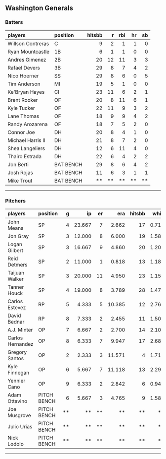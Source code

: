 ## Washington Generals

### Batters

 
|players           |position  | hitsbb|  r| rbi| hr| sb| 
|:-----------------|:---------|------:|--:|---:|--:|--:| 
|Willson Contreras |C         |      9|  2|   1|  1|  0| 
|Ryan Mountcastle  |1B        |      6|  1|   1|  0|  0| 
|Andres Gimenez    |2B        |     20| 12|  11|  3|  3| 
|Rafael Devers     |3B        |     29|  8|   7|  4|  2| 
|Nico Hoerner      |SS        |     29|  8|   6|  0|  5| 
|Tim Anderson      |MI        |     19|  5|   1|  0|  0| 
|Ke'Bryan Hayes    |CI        |     23| 11|   6|  2|  1| 
|Brent Rooker      |OF        |     20|  8|  11|  6|  1| 
|Kyle Tucker       |OF        |     22| 11|   9|  3|  2| 
|Lane Thomas       |OF        |     18|  9|   9|  4|  2| 
|Randy Arozarena   |OF        |     18|  7|   5|  2|  0| 
|Connor Joe        |DH        |     20|  8|   4|  1|  0| 
|Michael Harris II |DH        |     21|  8|   7|  2|  0| 
|Shea Langeliers   |DH        |     12|  6|  11|  4|  0| 
|Thairo Estrada    |DH        |     22|  6|   4|  2|  2| 
|Jon Berti         |BAT BENCH |     29|  8|   6|  4|  2| 
|Josh Rojas        |BAT BENCH |     11|  6|   3|  1|  1| 
|Mike Trout        |BAT BENCH |     **| **|  **| **| **| 


* * *

### Pitchers

 
|players          |position    |  g|     ip| er|    era| hitsbb|  whip| so|  w| sv| 
|:----------------|:-----------|--:|------:|--:|------:|------:|-----:|--:|--:|--:| 
|John Means       |SP          |  4| 23.667|  7|  2.662|     17| 0.718| 10|  1|  0| 
|Jon Gray         |SP          |  3| 12.000|  8|  6.000|     19| 1.583| 11|  1|  0| 
|Logan Gilbert    |SP          |  3| 16.667|  9|  4.860|     20| 1.200| 13|  0|  0| 
|Reid Detmers     |SP          |  2| 11.000|  1|  0.818|     13| 1.182| 14|  1|  0| 
|Taijuan Walker   |SP          |  3| 20.000| 11|  4.950|     23| 1.150| 10|  0|  0| 
|Tanner Houck     |SP          |  4| 19.000|  8|  3.789|     28| 1.474| 19|  2|  0| 
|Carlos Estevez   |RP          |  5|  4.333|  5| 10.385|     12| 2.769|  7|  0|  1| 
|David Bednar     |RP          |  8|  7.333|  2|  2.455|     11| 1.500| 12|  0|  6| 
|A.J. Minter      |OP          |  7|  6.667|  2|  2.700|     14| 2.100| 10|  0|  0| 
|Carlos Hernandez |OP          |  8|  6.333|  7|  9.947|     17| 2.684|  3|  0|  1| 
|Gregory Santos   |OP          |  2|  2.333|  3| 11.571|      4| 1.714|  2|  0|  1| 
|Kyle Finnegan    |OP          |  6|  5.667|  7| 11.118|     13| 2.294|  4|  0|  3| 
|Yennier Cano     |OP          |  9|  6.333|  2|  2.842|      6| 0.947|  7|  0|  2| 
|Adam Ottavino    |PITCH BENCH |  6|  5.667|  3|  4.765|      9| 1.588|  8|  0|  3| 
|Joe Musgrove     |PITCH BENCH | **|     **| **|     **|     **|    **| **| **| **| 
|Julio Urias      |PITCH BENCH | **|     **| **|     **|     **|    **| **| **| **| 
|Nick Lodolo      |PITCH BENCH | **|     **| **|     **|     **|    **| **| **| **| 


* * *


